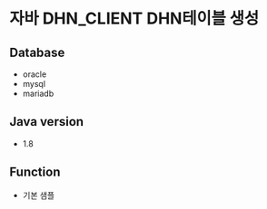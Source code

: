 # 자바 DHN_CLIENT DHN테이블 생성
## Database
- oracle
- mysql
- mariadb

## Java version
- 1.8

## Function
- 기본 샘플